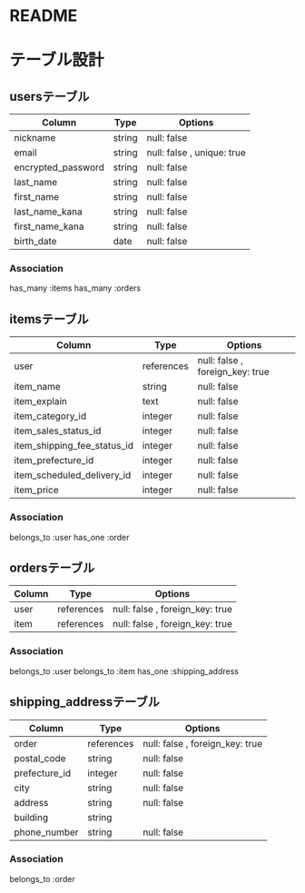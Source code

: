 # README

# テーブル設計

## usersテーブル

| Column              | Type   | Options                    |
| ------------------- | ------ | -------------------------- |
| nickname            | string | null: false                |
| email               | string | null: false , unique: true |
| encrypted_password  | string | null: false                |
| last_name           | string | null: false                |
| first_name          | string | null: false                |
| last_name_kana      | string | null: false                |
| first_name_kana     | string | null: false                |
| birth_date          | date   | null: false                |

### Association
has_many :items
has_many :orders

## itemsテーブル

| Column                      | Type       | Options                        |
| --------------------------- | ---------- | ------------------------------ |
| user                        | references | null: false , foreign_key: true|
| item_name                   | string     | null: false               |
| item_explain                | text       | null: false               |
| item_category_id            | integer    | null: false               |
| item_sales_status_id        | integer    | null: false               |
| item_shipping_fee_status_id | integer    | null: false               |
| item_prefecture_id          | integer    | null: false               |
| item_scheduled_delivery_id  | integer    | null: false               |
| item_price                  | integer    | null: false               |

### Association
belongs_to :user
has_one :order

## ordersテーブル

| Column             | Type       | Options                         |
| ------------------ | ---------- | ------------------------------- |
| user               | references | null: false , foreign_key: true |
| item               | references | null: false , foreign_key: true |

### Association

belongs_to :user
belongs_to :item
has_one :shipping_address

## shipping_addressテーブル

| Column             | Type       | Options                         |
| ------------------ | ---------- | ------------------------------- |
| order              | references | null: false , foreign_key: true |
| postal_code        | string     | null: false                     |
| prefecture_id      | integer    | null: false                     |
| city               | string     | null: false                     |
| address            | string     | null: false                     |
| building           | string     |                                 |
| phone_number       | string     | null: false                     |

### Association
belongs_to :order